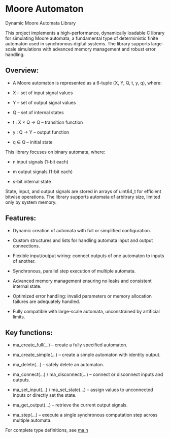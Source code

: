 # Moore Automaton
Dynamic Moore Automata Library

This project implements a high-performance, dynamically loadable C library for simulating Moore automata, a fundamental type of deterministic finite automaton used in synchronous digital systems. The library supports large-scale simulations with advanced memory management and robust error handling.

## Overview:

- A Moore automaton is represented as a 6-tuple ⟨X, Y, Q, t, y, q⟩, where:

- X – set of input signal values

- Y – set of output signal values

- Q – set of internal states

- t : X × Q → Q – transition function

- y : Q → Y – output function

- q ∈ Q – initial state

This library focuses on binary automata, where:

- n input signals (1-bit each)

- m output signals (1-bit each)

- s-bit internal state

State, input, and output signals are stored in arrays of uint64_t for efficient bitwise operations. The library supports automata of arbitrary size, limited only by system memory.

## Features:

- Dynamic creation of automata with full or simplified configuration.

- Custom structures and lists for handling automata input and output connections.

- Flexible input/output wiring: connect outputs of one automaton to inputs of another.

- Synchronous, parallel step execution of multiple automata.

- Advanced memory management ensuring no leaks and consistent internal state.

- Optimized error handling: invalid parameters or memory allocation failures are adequately handled.

- Fully compatible with large-scale automata, unconstrained by artificial limits.

## Key functions:

- ma_create_full(...) – create a fully specified automaton.

- ma_create_simple(...) – create a simple automaton with identity output.

- ma_delete(...) – safely delete an automaton.

- ma_connect(...) / ma_disconnect(...) – connect or disconnect inputs and outputs.

- ma_set_input(...) / ma_set_state(...) – assign values to unconnected inputs or directly set the state.

- ma_get_output(...) – retrieve the current output signals.

- ma_step(...) – execute a single synchronous computation step across multiple automata.

For complete type definitions, see [ma.h](./ma.h)
